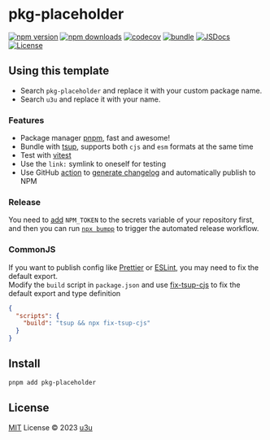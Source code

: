 # pkg-placeholder

[![npm version][npm-version-src]][npm-version-href]
[![npm downloads][npm-downloads-src]][npm-downloads-href]
[![codecov][codecov-src]][codecov-href]
[![bundle][bundle-src]][bundle-href]
[![JSDocs][jsdocs-src]][jsdocs-href]
[![License][license-src]][license-href]

## Using this template

- Search `pkg-placeholder` and replace it with your custom package name.
- Search `u3u` and replace it with your name.

### Features

- Package manager [pnpm](https://pnpm.io/), fast and awesome!
- Bundle with [tsup](https://github.com/egoist/tsup), supports both `cjs` and `esm` formats at the same time
- Test with [vitest](https://vitest.dev/)
- Use the `link:` symlink to oneself for testing
- Use GitHub [action](./.github/workflows/release.yaml) to [generate changelog](https://github.com/antfu/changelogithub) and automatically publish to NPM

### Release

You need to [add](https://docs.github.com/actions/security-guides/encrypted-secrets#creating-encrypted-secrets-for-a-repository) `NPM_TOKEN` to the secrets variable of your repository first, and then you can run [`npx bumpp`](https://github.com/antfu/bumpp) to trigger the automated release workflow.

### CommonJS

If you want to publish config like [Prettier](https://prettier.io/docs/en/configuration.html#basic-configuration) or [ESLint](https://eslint.org/docs/latest/extend/shareable-configs), you may need to fix the default export.  
Modify the `build` script in `package.json` and use [fix-tsup-cjs](https://github.com/u3u/fix-tsup-cjs) to fix the default export and type definition

```json
{
  "scripts": {
    "build": "tsup && npx fix-tsup-cjs"
  }
}
```

## Install

```sh
pnpm add pkg-placeholder
```

## License

[MIT](./LICENSE) License © 2023 [u3u](https://github.com/u3u)

<!-- Badges -->

[npm-version-src]: https://img.shields.io/npm/v/pkg-placeholder
[npm-version-href]: https://npmjs.com/package/pkg-placeholder
[npm-downloads-src]: https://img.shields.io/npm/dm/pkg-placeholder
[npm-downloads-href]: https://npmjs.com/package/pkg-placeholder
[codecov-src]: https://codecov.io/gh/u3u/pkg-placeholder/graph/badge.svg
[codecov-href]: https://codecov.io/gh/u3u/pkg-placeholder
[bundle-src]: https://img.shields.io/bundlephobia/minzip/pkg-placeholder?label=minzip
[bundle-href]: https://bundlephobia.com/result?p=pkg-placeholder
[jsdocs-src]: https://paka.dev/badges/v0/cute.svg
[jsdocs-href]: https://paka.dev/npm/pkg-placeholder
[license-src]: https://img.shields.io/github/license/u3u/pkg-placeholder.svg
[license-href]: ./LICENSE
